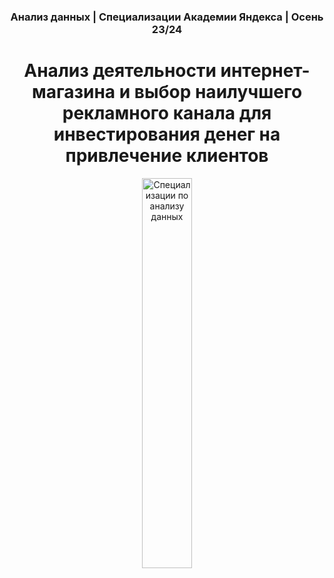 <h3 align="center" > Анализ данных | Специализации Академии Яндекса | Осень 23/24 </h3>
<h1 align="center"> Анализ деятельности интернет-магазина и выбор наилучшего рекламного канала для инвестирования денег на привлечение клиентов </h1>

<p align="center">
<a href="https://academy.yandex.ru/"><img src="![image](https://github.com/Miseadolch/e-com/assets/71454451/0ff8996a-4a83-4b4b-9221-c4e430f20e4a)" width=40%  title="Специализации по анализу данных"/></a>
</p>
